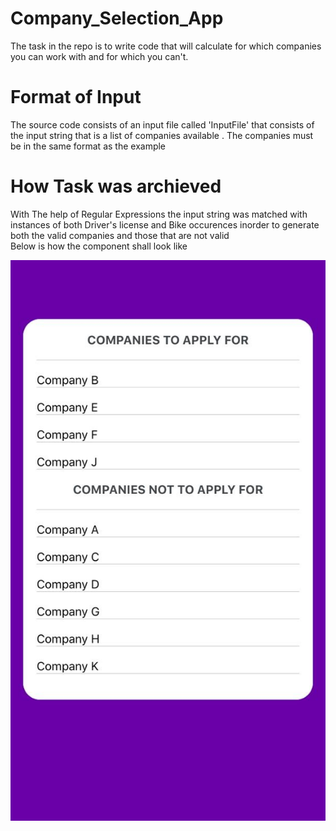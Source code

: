 # Company_Selection_App

The task in the repo is to write code that will calculate for which companies you can work with and for which you can't.

# Format of Input

The source code consists of an input file called 'InputFile' that consists of the input string that is a list of companies available . The companies must be in the same format as the example

# How Task was archieved

With The help of Regular Expressions the input string was matched with instances of both Driver's license and Bike occurences inorder to generate both the valid companies and those that are not valid
<br/>
Below is how the component shall look like

![example of the screen](./src/assets/companies.jpeg)
